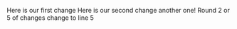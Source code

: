 Here is our first change
Here is our second change
another one!
Round 2 or 5 of changes
change to line 5